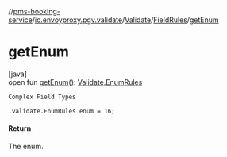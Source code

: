 //[pms-booking-service](../../../../index.md)/[io.envoyproxy.pgv.validate](../../index.md)/[Validate](../index.md)/[FieldRules](index.md)/[getEnum](get-enum.md)

# getEnum

[java]\
open fun [getEnum](get-enum.md)(): [Validate.EnumRules](../-enum-rules/index.md)

```kotlin
Complex Field Types

```
`.validate.EnumRules enum = 16;`

#### Return

The enum.